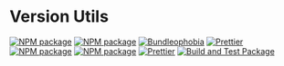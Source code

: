 # Version Utils

[![NPM package](https://badge.fury.io/js/%40nexys%2Fversion-checker.svg)](https://www.npmjs.com/package/@nexys/version-checker)
[![NPM package](https://img.shields.io/npm/v/@nexys/version-checker.svg)](https://www.npmjs.com/package/@nexys/version-checker)
[![Bundleophobia](https://badgen.net/bundlephobia/min/@nexys/version-checker)](https://bundlephobia.com/result?p=@nexys/version-checker)
[![Prettier](https://img.shields.io/badge/code_style-prettier-ff69b4.svg)](https://prettier.io/)
[![NPM package](https://badge.fury.io/js/%40nexys%2Fversion-checker.svg)](https://www.npmjs.com/package/@nexys/version-checker)
[![NPM package](https://img.shields.io/npm/v/@nexys/version-checker.svg)](https://www.npmjs.com/package/@nexys/version-checker)
[![Prettier](https://img.shields.io/badge/code_style-prettier-ff69b4.svg)](https://prettier.io/)
[![Build and Test Package](https://github.com/nexys-system/version-utils/actions/workflows/test.yml/badge.svg)](https://github.com/nexys-system/version-utils/actions/workflows/test.yml)
